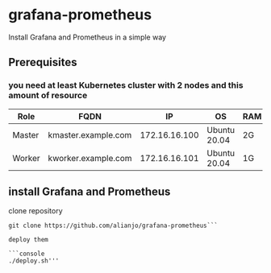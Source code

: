 # grafana-prometheus
Install Grafana and Prometheus in a simple way
## Prerequisites
### you need at least Kubernetes cluster with 2 nodes and this amount of resource
|Role|FQDN|IP|OS|RAM|CPU|
|----|----|----|----|----|----|
|Master|kmaster.example.com|172.16.16.100|Ubuntu 20.04|2G|2|
|Worker|kworker.example.com|172.16.16.101|Ubuntu 20.04|1G|1|

## install Grafana and Prometheus
clone repository
```console
git clone https://github.com/alianjo/grafana-prometheus```

deploy them

```console
./deploy.sh'''

